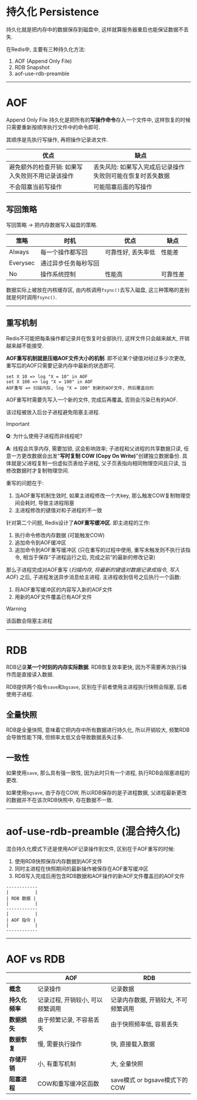 # 持久化 Persistence

持久化就是把内存中的数据保存到磁盘中, 这样就算服务器重启也能保证数据不丢失.

在Redis中, 主要有三种持久化方法:
1. AOF (Append Only File)
2. RDB Snapshot
3. aof-use-rdb-preamble

---

# AOF

Append Only File 持久化是把所有的**写操作命令**存入一个文件中, 这样恢复的时候只需要重新按顺序执行文件中的命令即可.

其顺序是先执行写操作, 再把操作记录进文件.

| 优点 | 缺点 |
|---|---|
| 避免额外的检查开销: 如果写入失败则不用记录该操作 | 丢失风险: 如果写入完成后记录操作失败则可能在恢复时丢失数据 |
| 不会阻塞当前写操作 | 可能阻塞后面的写操作 |

## 写回策略

写回策略 &rarr; 把内存数据写入磁盘的策略.

|策略|时机|优点|缺点|
|---|---|---|---|
|Always|每一个操作都写回|可靠性好, 丢失率低|性能差|
|Everysec|通过异步任务每秒写回|||
|No|操作系统控制|性能高|可靠性差|

数据实际上被放在内核缓存区, 由内核调用`fsync()`去写入磁盘, 这三种策略的差别就是何时调用`fsync()`.

---

## 重写机制

Redis不可能把每条操作都记录并在恢复时全部执行, 这样文件只会越来越大, 开销越来越不能接受.

**AOF重写机制就是压缩AOF文件大小的机制**. 即不论某个键值对经过多少次更改, 重写后的AOF只需要记录内存中最新的状态即可.

```
set X 10 => log "X = 10" in AOF
set X 100 => log "X = 100" in AOF
AOF重写 => 扫描内存, log "X = 100" 到新的AOF文件, 然后覆盖旧的
```

AOF重写时需要先写入一个新的文件, 完成后再覆盖, 否则会污染已有的AOF.

该过程被放入后台子进程避免阻塞主进程.

> [!IMPORTANT]
> **Q**: 为什么使用子进程而非线程呢?
> 
> **A**: 线程会共享内存, 需要加锁, 这会影响效率; 子进程和父进程的共享数据只读, 任意一方更改数据会出发"**写时复制 COW (Copy On Write)**"创建独立数据备份. 具体就是父进程复制一份虚拟页表给子进程, 父子页表指向相同物理空间且只读, 当修改数据时才复制物理空间.

重写的问题在于:
1. 当AOF重写机制生效时, 如果主进程修改一个大key, 那么触发COW复制物理空间会耗时, 导致主进程阻塞
2. 主进程修改的键值对和子进程的不一致

针对第二个问题, Redis设计了**AOF重写缓冲区**. 即主进程的工作:
1. 执行命令修改内存数据 (可能触发COW)
2. 追加命令到AOF缓冲区
3. 追加命令到AOF重写缓冲区 (只在重写的过程中使用, 重写未触发则不执行该指令, 相当于保存“子进程运行之后, 完成之前”的最新的修改记录)

那么子进程完成对AOF重写 (*扫描内存, 将最新的键值对数据记录成指令, 写入AOF*) 之后, 子进程发送异步消息给主进程. 主进程收到信号之后执行一个函数:
1. 将AOF重写缓冲区的内容写入新的AOF文件
2. 用新的AOF文件覆盖已有AOF文件

> [!WARNING]
> 该函数会阻塞主进程

---

# RDB

RDB记录**某一个时刻的内存实际数据**. RDB恢复效率更快, 因为不需要再次执行操作而是直接读入数据.

RDB提供两个指令`save`和`bgsave`, 区别在于前者使用主进程执行快照会阻塞, 后者使用子进程.

## 全量快照
RDB是全量快照, 意味着它把内存中所有数据进行持久化, 所以开销较大, 频繁RDB会导致性能下降, 但频率太低又会导致数据丢失过多.

## 一致性
如果使用`save`, 那么具有强一致性, 因为此时只有一个进程, 执行RDB会阻塞进程的更改.

如果使用`bgsave`, 由于存在COW, 所以RDB保存的是子进程数据, 父进程最新更改的数据并不在该次RDB快照中, 存在数据不一致.

---

# aof-use-rdb-preamble (混合持久化)

混合持久化模式下还是使用AOF记录操作到文件, 区别在于AOF重写的时候:
1. 使用RDB快照保存内存数据到AOF文件
2. 同时主进程在快照期间的最新操作被保存在AOF重写缓冲区
3. RDB写入完成后用包含RDB数据和AOF操作的新AOF文件覆盖旧的AOF文件

```
------------
|          |
| RDB 数据 |
|          |
------------
|          |
| AOF 指令 |
|          |
------------
```

---

# AOF vs RDB

||AOF|RDB|
|---|---|---|
|**概念**|记录操作|记录数据|
|**持久化频率**|记录过程, 开销较小, 可以频繁调用|记录内存数据, 开销较大, 不可频繁调用|
|**数据损失**|由于频繁记录, 不容易丢失|由于快照频率低, 容易丢失|
|**数据恢复**|慢, 需要执行操作|快, 直接载入数据|
|**存储开销**|小, 有重写机制|大, 全量快照|
|**阻塞进程**|COW和重写缓冲区函数|save模式 or bgsave模式下的COW|
